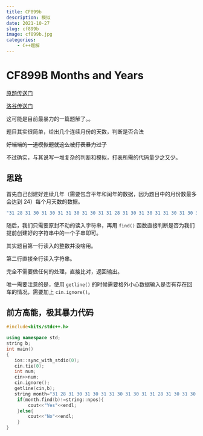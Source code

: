```yaml
---
title: CF899b
description: 模拟
date: 2021-10-27
slug: cf899b
image: cf899b.jpg
categories:
    - C++题解
---
```


# CF899B Months and Years

[原题传送门](https://codeforces.com/problemset/problem/899/B)

[洛谷传送门](https://www.luogu.com.cn/problem/CF899B)

这可能是目前最暴力的一篇题解了。。

题目其实很简单，给出几个连续月份的天数，判断是否合法

~~好端端的一道模拟题就这么被打表暴力过了~~

不过确实，与其说写一堆复杂的判断和模拟，打表所需的代码量少之又少。

## 思路
首先自己创建好连续几年（需要包含平年和闰年的数据，因为题目中的月份数最多会达到 $24$）每个月天数的数据。

```cpp
"31 28 31 30 31 30 31 31 30 31 30 31 31 28 31 30 31 30 31 31 30 31 30 31 31 29 31 30 31 30 31 31 30 31 30 31 31 28 31 30 31 30 31 31 30 31 30 31 31 28 31 30 31 30 31 31 30 31 30 31 "
```
随后，我们只需要原封不动的读入字符串，再用 `find()` 函数直接判断是否为我们提前创建好的字符串中的一个子串即可。

其实题目第一行读入的整数并没啥用。

第二行直接全行读入字符串。

完全不需要做任何的处理，直接比对，返回输出。

唯一需要注意的是，使用 `getline()` 的时候需要格外小心数据输入是否有存在回车的情况，需要加上 `cin.ignore()`。

## 前方高能，极其暴力代码
```cpp
#include<bits/stdc++.h>

using namespace std;
string b;
int main()
{
   ios::sync_with_stdio(0);
   cin.tie(0);
   int num;
   cin>>num;
   cin.ignore();
   getline(cin,b);
   string month="31 28 31 30 31 30 31 31 30 31 30 31 31 28 31 30 31 30 31 31 30 31 30 31 31 29 31 30 31 30 31 31 30 31 30 31 31 28 31 30 31 30 31 31 30 31 30 31 31 28 31 30 31 30 31 31 30 31 30 31 ";
    if(month.find(b)!=string::npos){
        cout<<"Yes"<<endl;
    }else{
        cout<<"No"<<endl;
    }
}

```


